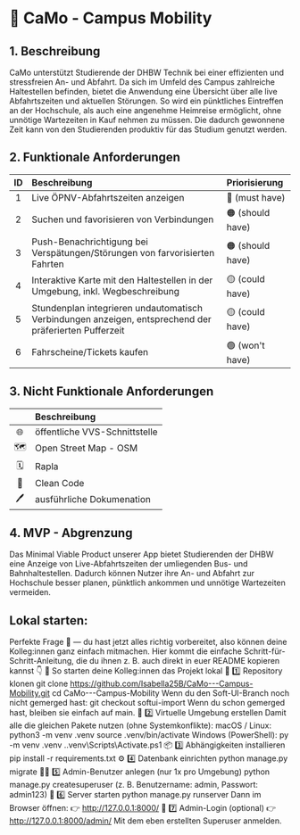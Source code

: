# 🚌 CaMo - Campus Mobility
## 1. Beschreibung

CaMo unterstützt Studierende der DHBW Technik bei einer effizienten und stressfreien An- und Abfahrt. Da sich im Umfeld des Campus zahlreiche Haltestellen befinden, bietet die Anwendung eine Übersicht über alle live Abfahrtszeiten und aktuellen Störungen. So wird ein pünktliches Eintreffen an der Hochschule, als auch eine angenehme Heimreise ermöglicht, ohne unnötige Wartezeiten in Kauf nehmen zu müssen. Die dadurch gewonnene Zeit kann von den Studierenden produktiv für das Studium genutzt werden.

## 2. Funktionale Anforderungen
| ID | Beschreibung | Priorisierung |
| :---: | :--- | :--- |
| 1 | Live ÖPNV-Abfahrtszeiten anzeigen | 🔴 (must have) |
| 2 | Suchen und favorisieren von Verbindungen | 🟠 (should have) |
| 3 | Push-Benachrichtigung bei Verspätungen/Störungen von farvorisierten Fahrten | 🟠 (should have) |
| 4 | Interaktive Karte mit den Haltestellen in der Umgebung, inkl. Wegbeschreibung | 🟡 (could have) |
| 5 | Stundenplan integrieren undautomatisch Verbindungen anzeigen, entsprechend der präferierten Pufferzeit | 🟡 (could have) |
| 6 | Fahrscheine/Tickets kaufen | 🟢 (won't have) |

## 3. Nicht Funktionale Anforderungen
|  | Beschreibung | 
| :---: | :--- |
| 🌐 | öffentliche VVS-Schnittstelle|
| 🗺️ | Open Street Map - OSM |
| 🗓 | Rapla  |
| 💎 | Clean Code |
| 🖊️ | ausführliche Dokumenation |

## 4. MVP - Abgrenzung

Das Minimal Viable Product unserer App bietet Studierenden der DHBW eine Anzeige von Live-Abfahrtszeiten der umliegenden Bus- und Bahnhaltestellen. Dadurch können Nutzer ihre An- und Abfahrt zur Hochschule besser planen, pünktlich ankommen und unnötige Wartezeiten vermeiden.

## Lokal starten:
Perfekte Frage 🙌 — du hast jetzt alles richtig vorbereitet, also können deine Kolleg:innen ganz einfach mitmachen.
Hier kommt die einfache Schritt-für-Schritt-Anleitung, die du ihnen z. B. auch direkt in euer README kopieren kannst 👇
🚀 So starten deine Kolleg:innen das Projekt lokal
🧩 1️⃣ Repository klonen
git clone https://github.com/Isabella25B/CaMo---Campus-Mobility.git
cd CaMo---Campus-Mobility
Wenn du den Soft-UI-Branch noch nicht gemerged hast:
git checkout softui-import
Wenn du schon gemerged hast, bleiben sie einfach auf main.
🐍 2️⃣ Virtuelle Umgebung erstellen
Damit alle die gleichen Pakete nutzen (ohne Systemkonflikte):
macOS / Linux:
python3 -m venv .venv
source .venv/bin/activate
Windows (PowerShell):
py -m venv .venv
.\.venv\Scripts\Activate.ps1
📦 3️⃣ Abhängigkeiten installieren
pip install -r requirements.txt
⚙️ 4️⃣ Datenbank einrichten
python manage.py migrate
👩‍💼 5️⃣ Admin-Benutzer anlegen (nur 1x pro Umgebung)
python manage.py createsuperuser
(z. B. Benutzername: admin, Passwort: admin123)
🚀 6️⃣ Server starten
python manage.py runserver
Dann im Browser öffnen:
👉 http://127.0.0.1:8000/
🔑 7️⃣ Admin-Login (optional)
👉 http://127.0.0.1:8000/admin/
Mit dem eben erstellten Superuser anmelden.
